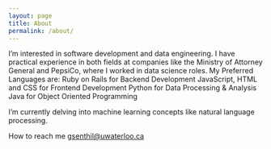 ```yaml
---
layout: page
title: About
permalink: /about/
---
```


I’m interested in software development and data engineering. 
I have practical experience in both fields at companies like the Ministry of Attorney General and PepsiCo, where I worked in data science roles. 
My Preferred Languages are:
Ruby on Rails for Backend Development
JavaScript, HTML and CSS for Frontend Development
Python for Data Processing & Analysis
Java for Object Oriented Programming

I’m currently delving into machine learning concepts like natural language processing.

How to reach me gsenthil@uwaterloo.ca

